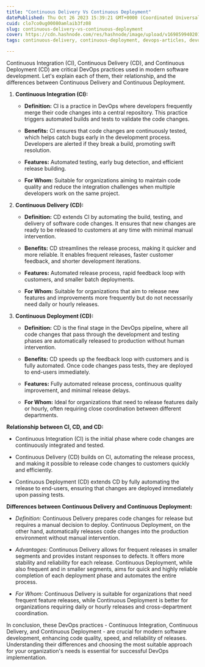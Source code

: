 ```yaml
---
title: "Continuous Delivery Vs Continuous Deployment"
datePublished: Thu Oct 26 2023 15:39:21 GMT+0000 (Coordinated Universal Time)
cuid: clo7co0ug00080amlaib3fz08
slug: continuous-delivery-vs-continuous-deployment
cover: https://cdn.hashnode.com/res/hashnode/image/upload/v1698599402010/3fcebe4f-0ba7-4304-b735-0c79252f4c74.jpeg
tags: continuous-delivery, continuous-deployment, devops-articles, devopscommunity, continuous-delivery-vs-continuous-deployment

---
```


Continuous Integration (CI), Continuous Delivery (CD), and Continuous Deployment (CD) are critical DevOps practices used in modern software development. Let's explain each of them, their relationship, and the differences between Continuous Delivery and Continuous Deployment.

1. **Continuous Integration (CI):**
    
    * **Definition:** CI is a practice in DevOps where developers frequently merge their code changes into a central repository. This practice triggers automated builds and tests to validate the code changes.
        
    * **Benefits:** CI ensures that code changes are continuously tested, which helps catch bugs early in the development process. Developers are alerted if they break a build, promoting swift resolution.
        
    * **Features:** Automated testing, early bug detection, and efficient release building.
        
    * **For Whom:** Suitable for organizations aiming to maintain code quality and reduce the integration challenges when multiple developers work on the same project.
        
2. **Continuous Delivery (CD):**
    
    * **Definition:** CD extends CI by automating the build, testing, and delivery of software code changes. It ensures that new changes are ready to be released to customers at any time with minimal manual intervention.
        
    * **Benefits:** CD streamlines the release process, making it quicker and more reliable. It enables frequent releases, faster customer feedback, and shorter development iterations.
        
    * **Features:** Automated release process, rapid feedback loop with customers, and smaller batch deployments.
        
    * **For Whom:** Suitable for organizations that aim to release new features and improvements more frequently but do not necessarily need daily or hourly releases.
        
3. **Continuous Deployment (CD):**
    
    * **Definition:** CD is the final stage in the DevOps pipeline, where all code changes that pass through the development and testing phases are automatically released to production without human intervention.
        
    * **Benefits:** CD speeds up the feedback loop with customers and is fully automated. Once code changes pass tests, they are deployed to end-users immediately.
        
    * **Features:** Fully automated release process, continuous quality improvement, and minimal release delays.
        
    * **For Whom:** Ideal for organizations that need to release features daily or hourly, often requiring close coordination between different departments.
        

**Relationship between CI, CD, and CD:**

* Continuous Integration (CI) is the initial phase where code changes are continuously integrated and tested.
    
* Continuous Delivery (CD) builds on CI, automating the release process, and making it possible to release code changes to customers quickly and efficiently.
    
* Continuous Deployment (CD) extends CD by fully automating the release to end-users, ensuring that changes are deployed immediately upon passing tests.
    

**Differences between Continuous Delivery and Continuous Deployment:**

* *Definition:* Continuous Delivery prepares code changes for release but requires a manual decision to deploy. Continuous Deployment, on the other hand, automatically releases code changes into the production environment without manual intervention.
    
* *Advantages:* Continuous Delivery allows for frequent releases in smaller segments and provides instant responses to defects. It offers more stability and reliability for each release. Continuous Deployment, while also frequent and in smaller segments, aims for quick and highly reliable completion of each deployment phase and automates the entire process.
    
* *For Whom:* Continuous Delivery is suitable for organizations that need frequent feature releases, while Continuous Deployment is better for organizations requiring daily or hourly releases and cross-department coordination.
    

In conclusion, these DevOps practices - Continuous Integration, Continuous Delivery, and Continuous Deployment - are crucial for modern software development, enhancing code quality, speed, and reliability of releases. Understanding their differences and choosing the most suitable approach for your organization's needs is essential for successful DevOps implementation.